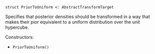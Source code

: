 ```
struct PriorToUniform <: AbstractTransformTarget
```

Specifies that posterior densities should be transformed in a way that makes their pior equivalent to a uniform distribution over the unit hypercube.

Constructors:

  * `PriorToUniform()`
